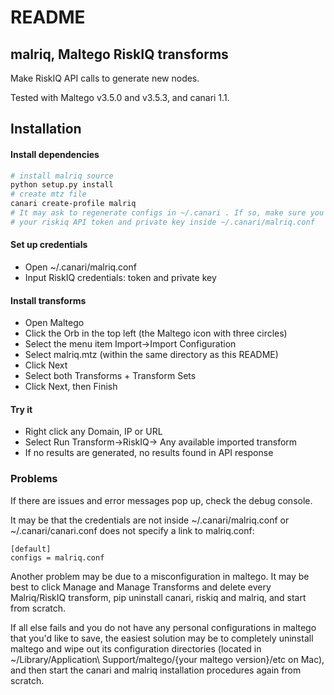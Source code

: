 # README

## malriq, Maltego RiskIQ transforms

Make RiskIQ API calls to generate new nodes.

Tested with Maltego v3.5.0 and v3.5.3, and canari 1.1.

## Installation

#### Install dependencies

````bash
# install malriq source
python setup.py install
# create mtz file
canari create-profile malriq
# It may ask to regenerate configs in ~/.canari . If so, make sure you put back
# your riskiq API token and private key inside ~/.canari/malriq.conf
````

#### Set up credentials
* Open ~/.canari/malriq.conf
* Input RiskIQ credentials: token and private key

#### Install transforms
* Open Maltego
* Click the Orb in the top left (the Maltego icon with three circles)
* Select the menu item Import->Import Configuration
* Select malriq.mtz (within the same directory as this README)
* Click Next
* Select both Transforms + Transform Sets
* Click Next, then Finish

#### Try it
* Right click any Domain, IP or URL
* Select Run Transform->RiskIQ-> Any available imported transform
* If no results are generated, no results found in API response

### Problems

If there are issues and error messages pop up, check the debug console.

It may be that the credentials are not inside ~/.canari/malriq.conf or
~/.canari/canari.conf does not specify a link to malriq.conf:

````
[default]
configs = malriq.conf
````

Another problem may be due to a misconfiguration in maltego. It may be best to
click Manage and Manage Transforms and delete every Malriq/RiskIQ transform,
pip uninstall canari, riskiq and malriq, and start from scratch.

If all else fails and you do not have any personal configurations in maltego
that you'd like to save, the easiest solution may be to completely uninstall
maltego and wipe out its configuration directories (located in 
~/Library/Application\ Support/maltego/{your maltego version}/etc on Mac), and
then start the canari and malriq installation procedures again from scratch.
